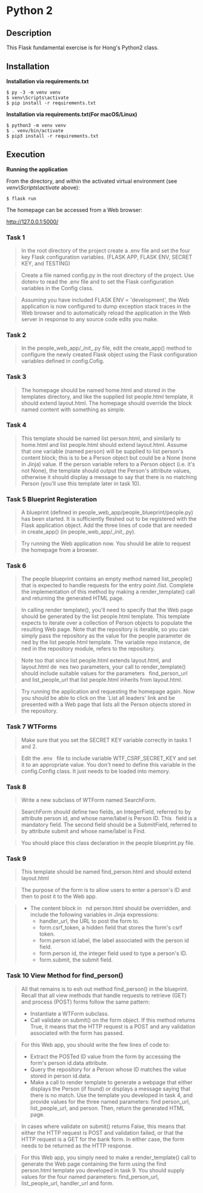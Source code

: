 # Python 2

## Description

This Flask fundamental exercise is for Hong's Python2 class.


## Installation

**Installation via requirements.txt**

```shell
$ py -3 -m venv venv
$ venv\Scripts\activate
$ pip install -r requirements.txt

```

**Installation via requirements.txt(For macOS/Linux)**
```shell
$ python3 -m venv venv
$ . venv/bin/activate
$ pip3 install -r requirements.txt
```

## Execution

**Running the application**

From the directory, and within the activated virtual environment (see *venv\Scripts\activate* above):

````shell
$ flask run
```` 

The homepage can be accessed from a Web browser:

http://127.0.0.1:5000/


### Task 1

> In the root directory of the project create a .env file and set
the four key Flask configuration variables. (FLASK APP,
FLASK ENV, SECRET KEY, and TESTING) 

> Create a file named config.py in the root directory of the
project. Use dotenv to read the .env file and to set the Flask
configuration variables in the Config class.

> Assuming you have included FLASK ENV = 'development',
the Web application is now configured to dump exception
stack traces in the Web browser and to automatically reload
the application in the Web server in response to any source
code edits you make.
 

### Task 2
> In the people_web_app/\__init__.py file, edit the create_app()
method to configure the newly created Flask object using the
Flask configuration variables defined in config.Cofig.


### Task 3
> The homepage should be named home.html and stored in the
templates directory, and like the supplied list people.html
template, it should extend layout.html. The homepage should
override the block named content with something as simple.

### Task 4
>This template should be named list person.html, and similarly
to home.html and list people.html should extend layout.html.
Assume that one variable (named person) will be supplied to
list person's content block; this is to be a Person object but
could be a None (none in Jinja) value. If the person variable
refers to a Person object (i.e. it's not None), the template
should output the Person's attribute values, otherwise it
should display a message to say that there is no matching
Person (you'll use this template later in task 10).

### Task 5 Blueprint Registeration
> A blueprint (defined in
people_web_app/people_blueprint/people.py) has been started.
It is sufficiently 
fleshed out to be registered with the Flask
application object. Add the three lines of code that are
needed in create_app() (in people_web_app/\__init__.py).

>Try running the Web application now. You should be able to
request the homepage from a browser.

### Task 6
>The people blueprint contains an empty method named
list_people() that is expected to handle requests for the entry
point /list. Complete the implementation of this method by
making a render_template() call and returning the generated
HTML page.

>In calling render template(), you'll need to specify that the
Web page should be generated by the list people.html
template. This template expects to iterate over a collection of
Person objects to populate the resulting Web page. Note that
the repository is iterable, so you can simply pass the
repository as the value for the people parameter de ned by
the list people.html template. The variable repo instance,
de ned in the repository module, refers to the repository.

>Note too that since list people.html extends layout.html, and
layout.html de nes two parameters, your call to
render_template() should include suitable values for the
parameters  find_person_url and list_people_url that
list people.html inherits from layout.html.

>Try running the application and requesting the homepage
again. Now you should be able to click on the `List all leaders'
link and be presented with a Web page that lists all the
Person objects stored in the repository.
### Task 7 WTForms
>Make sure that you set the SECRET KEY variable correctly in
tasks 1 and 2.

>Edit the .env  file to include variable
WTF_CSRF_SECRET_KEY and set it to an appropriate value.
You don't need to define this
variable in the config.Config class. It just needs to be loaded
into memory.
### Task 8
> Write a new subclass of WTForm named SearchForm.

> SearchForm should define two fields, an IntegerField, referred
to by attribute person id, and whose name/label is Person ID. This  field is a mandatory field. The second field should be
a SubmitField, referred to by attribute submit and whose
name/label is Find.

>You should place this class declaration in the
people blueprint.py file.
### Task 9
>This template should be named find_person.html and should
extend layout.html

>The purpose of the form is to allow users to enter a person's
ID and then to post it to the Web app.

>  - The content block in  nd person.html should be overridden,
and include the following variables in Jinja expressions:  
>       - handler_url, the URL to post the form to.
>       - form.csrf_token, a hidden field that stores the form's csrf token.
>       - form.person id.label, the label associated with the person id
field.
>       - form.person id, the integer field used to type a person's ID.
>       - form.submit, the submit field.
### Task 10 View Method for find_person()
> All that remains is to 
esh out method find_person() in the
blueprint. Recall that all view methods that
handle requests to retrieve (GET) and process (POST) forms
follow the same pattern:
> - Instantiate a WTForm subclass.
> - Call validate on submit() on the form object. If this method
returns True, it means that the HTTP request is a POST and
any validation associated with the form has passed.

> For this Web app, you should write the few lines of code to:
> - Extract the POSTed ID value from the form by accessing the
form's person id.data attribute.
> - Query the repository for a Person whose ID matches the value
stored in person id.data.
> - Make a call to render template to generate a webpage that
either displays the Person (if found) or displays a message
saying that there is no match. Use the template you developed
in task 4, and provide values for the three named parameters:
find person_url, list_people_url, and person. Then, return the
generated HTML page.

> In cases where validate on submit() returns False, this means
that either the HTTP request is POST and validation failed,
or that the HTTP request is a GET for the bank form. In
either case, the form needs to be returned as the HTTP
response.

> For this Web app, you simply need to make a
render_template() call to generate the Web page containing
the form using the find person.html template you developed in
task 9. You should supply values for the four named
parameters: find_person_url, list_people_url, handler_url and
form.
